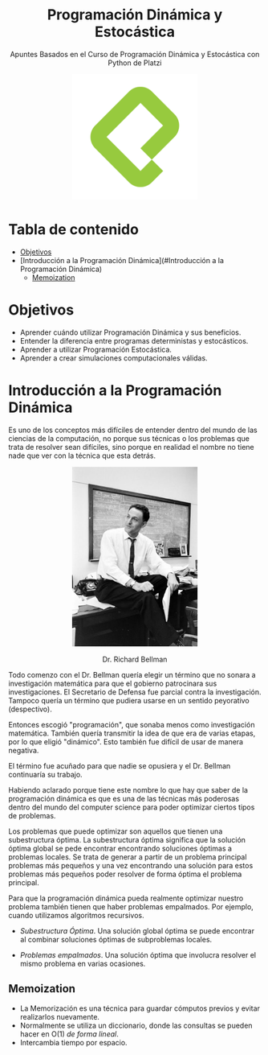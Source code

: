 
<div align="center">
  <h1>Programación Dinámica y Estocástica</h1>
  <p>Apuntes Basados en el Curso de Programación Dinámica y Estocástica con Python de Platzi</p>
</div>

<div align="center"> 
  <img src="readme_img/platzilogo.png" width="250">
</div>

# Tabla de contenido
- [Objetivos](#Objetivos)
- [Introducción a la Programación Dinámica](#Introducción a la Programación Dinámica)
  - [Memoization](##Memoization)


# Objetivos
- Aprender cuándo utilizar Programación Dinámica y sus beneficios.
- Entender la diferencia entre programas deterministas y estocásticos.
- Aprender a utilizar Programación Estocástica.
- Aprender a crear simulaciones computacionales válidas.

# Introducción a la Programación Dinámica

Es uno de los conceptos más difíciles de entender dentro del mundo de las ciencias de la computación, no porque sus técnicas o los problemas que trata de resolver sean difíciles, sino porque en realidad el nombre no tiene nade que ver con la técnica que esta detrás.

<div align="center"> 
  <img src="readme_img/r_bellman.png" width="250">
  <p>Dr. Richard Bellman</p>
</div>


Todo comenzo con el Dr. Bellman quería elegir un término que no sonara a investigación matemática para que el gobierno patrocinara sus investigaciones. El Secretario de Defensa fue parcial contra la investigación. Tampoco quería un término que pudiera usarse en un sentido peyorativo (despectivo).

Entonces escogió "programación", que sonaba menos como investigación matemática. También quería transmitir la idea de que era de varias etapas, por lo que eligió "dinámico". Esto también fue difícil de usar de manera negativa.

El término fue acuñado para que nadie se opusiera y el Dr. Bellman continuaría su trabajo.

Habiendo aclarado porque tiene este nombre lo que hay que saber de la programación dinámica es que es una de las técnicas más poderosas dentro del mundo del computer science para poder optimizar ciertos tipos de problemas. 

Los problemas que puede optimizar son aquellos que tienen una subestructura óptima. La subestructura óptima significa que la solución óptima global se pede encontrar encontrando soluciones óptimas a problemas locales. Se trata de generar a partir de un problema principal problemas más pequeños y una vez encontrando una solución para estos problemas más pequeños poder resolver de forma óptima el problema principal.

Para que la programación dinámica pueda realmente optimizar nuestro problema también tienen que haber problemas empalmados.  Por ejemplo, cuando utilizamos algoritmos recursivos.

- _Subestructura Óptima_. Una solución global óptima se puede encontrar al combinar soluciones óptimas de subproblemas locales. 

- _Problemas empalmados_. Una solución óptima que involucra resolver el mismo problema en varias ocasiones.

## Memoization 

- La Memorización es una técnica para guardar cómputos previos y evitar realizarlos nuevamente. 
- Normalmente se utiliza un diccionario, donde las consultas se pueden hacer en O(1) _de forma lineal_.
- Intercambia tiempo por espacio. 











